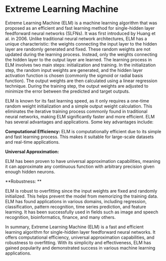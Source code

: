 # Extreme Learning Machine
Extreme Learning Machine (ELM) is a machine learning algorithm that was proposed as an efficient and fast learning method for single-hidden layer feedforward neural networks (SLFNs). It was first introduced by Huang et al. in 2006.
Unlike traditional neural network architectures, ELM has a unique characteristic: the weights connecting the input layer to the hidden layer are randomly generated and fixed. These random weights are not updated during the learning process. Instead, only the weights connecting the hidden layer to the output layer are learned. The learning process in ELM involves two main steps: initialization and training. In the initialization step, the random input weights are generated, and the hidden layer activation function is chosen (commonly the sigmoid or radial basis function). The output weights are then calculated using a linear regression technique. During the training step, the output weights are adjusted to minimize the error between the predicted and target outputs.

ELM is known for its fast learning speed, as it only requires a one-time random weight initialization and a simple output weight calculation. This eliminates the iterative training process commonly found in traditional neural networks, making ELM significantly faster and more efficient. ELM has several advantages and applications. Some key advantages include:

**Computational Efficiency:**
ELM is computationally efficient due to its simple and fast learning process. This makes it suitable for large-scale datasets and real-time applications.

**Universal Approximation:** 

ELM has been proven to have universal approximation capabilities, meaning it can approximate any continuous function with arbitrary precision given enough hidden neurons.

**Robustness: **

ELM is robust to overfitting since the input weights are fixed and randomly initialized. This helps prevent the model from memorizing the training data.
ELM has found applications in various domains, including regression, classification, pattern recognition, time series prediction, and feature learning. It has been successfully used in fields such as image and speech recognition, bioinformatics, finance, and many others.

In summary, Extreme Learning Machine (ELM) is a fast and efficient learning algorithm for single-hidden layer feedforward neural networks. It offers computational efficiency, universal approximation capabilities, and robustness to overfitting. With its simplicity and effectiveness, ELM has gained popularity and demonstrated success in various machine learning applications.






